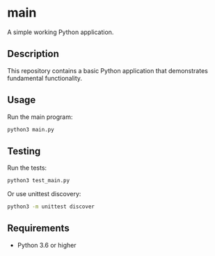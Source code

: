 # main

A simple working Python application.

## Description

This repository contains a basic Python application that demonstrates fundamental functionality.

## Usage

Run the main program:

```bash
python3 main.py
```

## Testing

Run the tests:

```bash
python3 test_main.py
```

Or use unittest discovery:

```bash
python3 -m unittest discover
```

## Requirements

- Python 3.6 or higher